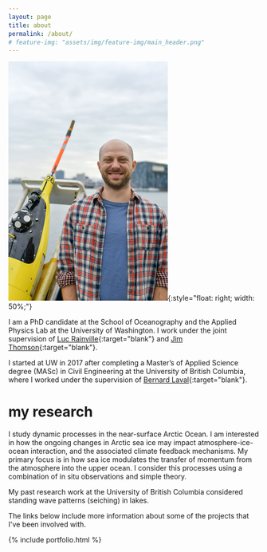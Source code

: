 ```yaml
---
layout: page
title: about
permalink: /about/
# feature-img: "assets/img/feature-img/main_header.png"
---
```


![about me](/assets/img/Sam_Brenner_small.png){:style="float: right; width: 50%;"}
<!-- {:style="float: left"} -->


I am a PhD candidate at the School of Oceanography and the Applied Physics Lab at the University of Washington.
I work under the joint supervision of [Luc Rainville](http://apl.uw.edu/people/profile.php?last_name=Rainville&first_name=Luc){:target="blank"} and [Jim Thomson](http://apl.uw.edu/people/profile.php?last_name=Thomson&first_name=Jim){:target="blank"}.

I started at UW in 2017 after completing a Master’s of Applied Science degree (MASc) in Civil Engineering at the University of British Columbia, where I worked under the supervision of [Bernard Laval](https://www.civil.ubc.ca/faculty/bernard-laval){:target="blank"}.


# my research

I study dynamic processes in the near-surface Arctic Ocean. I am interested in how the ongoing changes in Arctic sea ice may impact atmosphere-ice-ocean interaction, and the associated climate feedback mechanisms. My primary focus is in how sea ice modulates the transfer of momentum from the atmosphere into the upper ocean. I consider this processes using a combination of in situ observations and simple theory.

My past research work at the University of British Columbia considered standing wave patterns (seiching) in lakes.

The links below include more information about some of the projects that I've been involved with.

{% include portfolio.html %}
